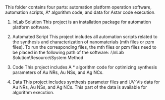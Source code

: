 This folder contains four parts: automation platform operation software, automation scripts, A* algorithm code, and data for Astar code execution.

1. InLab Solution
This project is an installation package for automation platform software.

2. Automated Script
This project includes all automation scripts related to the synthesis and characterization of nanomaterials (mth files or pzm files). To run the corresponding files, the mth files or pzm files need to be placed in the following path of the software: :\InLab Solution\Resource\System Method

3. Code
This project includes A * algorithm code for optimizing synthesis parameters of Au NRs, Au NSs, and Ag NCs.

4. Data
This project includes synthesis parameter files and UV-Vis data for Au NRs, Au NSs, and Ag NCs. This part of the data is available for algorithm execution.